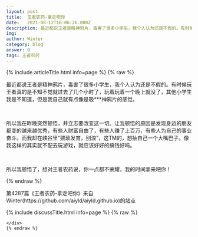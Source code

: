```yaml
---
layout: post
title:  王者农药-拿走吧你
date:   2021-08-12T16:06:26.000Z
description: 最近都说王者是精神鸦片，毒害了很多小学生，我个人认为还是不假的。有时候玩王者真的是不知不觉就过去了几个小时了，玩着玩着一个晚上就没了，其他小学生我是不知道，但是...
img: 
author: Winter
category: blog
answer: 0
tags: 王者农药
---
```

<div class="article-root">
  <div class="article">
    {% include articleTitle.html info=page %}
    {% raw %}
    <div class="article-content"><p>最近都说王者是精神鸦片，毒害了很多小学生，我个人认为还是不假的。有时候玩王者真的是不知不觉就过去了几个小时了，玩着玩着一个晚上就没了，其他小学生我是不知道，但是我自己就有点像是吸***神鸦片的感觉。</p><p>&nbsp;</p><p>所以我在昨晚突然顿悟，并立志要改变这一切。让我顿悟的原因是发现身边的朋友都变的越来越优秀，有些人财富自由了，有些人赚了上百万，有些人为自己的事业奋斗。而我却在峡谷里“猥琐发育，别浪”，这TM的，想抽自己一个大嘴巴子。像我这样的其实就不配去玩游戏，就应该好好的搞钱好吗。</p><p>&nbsp;</p><p>所以我顿悟了，想对王者农药说，你一点都不荣耀，我的时间拿来吧你！</p></div>
    {% endraw %}
  </div>
  <p class="winter_mark">第4287篇《王者农药-拿走吧你》来自Winter(https://github.com/aiyld/aiyld.github.io)的站点</p>
  <div class="discuss-wrapper">
    {% include discussTitle.html info=page %}
    {% raw %}
    <div class="discuss-list">
    
    </div>
    {% endraw %}
  </div>
<div>
